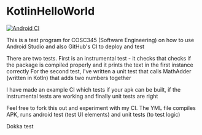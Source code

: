 # KotlinHelloWorld
[![Android CI](https://github.com/prasys/KotlinHelloWorld/actions/workflows/android.yml/badge.svg)](https://github.com/prasys/KotlinHelloWorld/actions/workflows/android.yml)

This is a test program for COSC345 (Software Engineering) on how to use Android Studio and also GitHub's CI to deploy and test

There are two tests. First is an instrumental test - it checks that checks if the package is compiled properly and it prints the text in the first instance correctly
For the second test, I've written a unit test that calls MathAdder (written in Kotln) that adds two numbers together 

I have made an example CI which tests if your apk can be built, if the instrumental tests are working and finally unit tests are right

Feel free to fork this out and experiment with my CI. The YML file compiles APK, runs android test (test UI elements) and unit tests (to test logic) 

Dokka test
